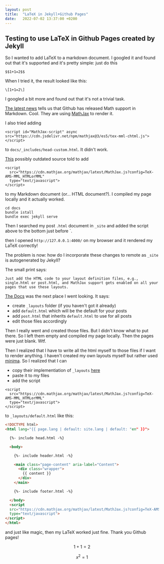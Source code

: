 ```yaml
---
layout: post
title:  "LaTeX in Jekyll+Github Pages"
date:   2022-07-02 13:37:00 +0200
---
```


## Testing to use LaTeX in Github Pages created by Jekyll

So I wanted to add LaTeX to a markdown document. I googled it and found out that it's supported and it's pretty simple: just do this

```
$$1+1=2$$
```

When I tried it, the result looked like this:

```
\[1+1=2\] 
```

I googled a bit more and found out that it's not a trivial task.

[The latest news](https://nschloe.github.io/2022/05/20/math-on-github.html) tells us that Github has released Math support in Markdown. Cool. They are using [MathJax](https://www.mathjax.org/) to render it.

I also tried adding 

```
<script id="MathJax-script" async src="https://cdn.jsdelivr.net/npm/mathjax@3/es5/tex-mml-chtml.js"></script>
```

to `docs/_includes/head-custom.html`. It didn't work.

[This](https://www.fabriziomusacchio.com/blog/2021-08-10-How_to_use_LaTeX_in_Markdown/) possibly outdated source told to add

```
<script
  src="https://cdn.mathjax.org/mathjax/latest/MathJax.js?config=TeX-AMS-MML_HTMLorMML"
  type="text/javascript">
</script>

```

to my Markdown document (or... HTML document?). I compiled my page locally and it actually worked.

```
cd docs
bundle istall
bundle exec jekyll serve
```

Then I searched my post `.html` document in `_site` and added the script above to the bottom just before `</html>.

then I opened `http://127.0.0.1:4000/` on my browser and it rendered my LaTeX correctly!

The problem is now: how do I incorporate these changes to remote as `_site` is autogenerated by Jekyll?

The small print says:

```
Just add the HTML code to your layout definition files, e.g., single.html or post.html, and MathJax support gets enabled on all your pages that use these layouts.
```

[The Docs](https://jekyllrb.com/docs/layouts/) was the next place I went looking. It says:
- create `_layouts` folder (if you haven't got it already)
- add `default.html` which will be the default for your posts
- add `post.html` that inherits `default.html` to use for all posts
- edit those files accordingly

Then I really went and created those files. But I didn't know what to put there. So I left them empty and compiled my page locally. Then the pages were just blank. Wtf.

Then I realized that I have to write all the html myself to those files if I want to render anything. I haven't created my own layouts myself but rather used [minima](https://github.com/jekyll/minima). So I realized that I can 
- copy their implementiation of `_layouts` [here](https://github.com/jekyll/minima/tree/master/_layouts)
- paste it to my files
- add the script

```
<script
  src="https://cdn.mathjax.org/mathjax/latest/MathJax.js?config=TeX-AMS-MML_HTMLorMML"
  type="text/javascript">
</script>
```

to `_layouts/default.html` like this:

```html
<!DOCTYPE html>
<html lang="{{ page.lang | default: site.lang | default: "en" }}">

  {%- include head.html -%}

  <body>

    {%- include header.html -%}

    <main class="page-content" aria-label="Content">
      <div class="wrapper">
        {{ content }}
      </div>
    </main>

    {%- include footer.html -%}

  </body>
  <script
  src="https://cdn.mathjax.org/mathjax/latest/MathJax.js?config=TeX-AMS-MML_HTMLorMML"
  type="text/javascript">
</script>
</html>
```

and just like magic, then my LaTeX worked just fine. Thank you Github pages!

$$ 1+1 = 2 $$

$$ x^2 = 1 $$

